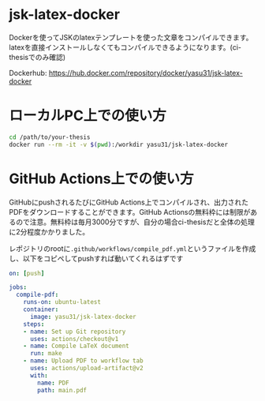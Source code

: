 # jsk-latex-docker
Dockerを使ってJSKのlatexテンプレートを使った文章をコンパイルできます。latexを直接インストールしなくてもコンパイルできるようになります。(ci-thesisでのみ確認)

Dockerhub: https://hub.docker.com/repository/docker/yasu31/jsk-latex-docker

# ローカルPC上での使い方
```bash
cd /path/to/your-thesis
docker run --rm -it -v $(pwd):/workdir yasu31/jsk-latex-docker
```

# GitHub Actions上での使い方
GitHubにpushされるたびにGitHub Actions上でコンパイルされ、出力されたPDFをダウンロードすることができます。GitHub Actionsの無料枠には制限があるので注意。無料枠は毎月3000分ですが、自分の場合ci-thesisだと全体の処理に2分程度かかりました。

レポジトリのrootに`.github/workflows/compile_pdf.yml`というファイルを作成し、以下をコピペしてpushすれば動いてくれるはずです
```yaml
on: [push]

jobs:
  compile-pdf:
    runs-on: ubuntu-latest
    container:
      image: yasu31/jsk-latex-docker
    steps:
    - name: Set up Git repository
      uses: actions/checkout@v1
    - name: Compile LaTeX document
      run: make
    - name: Upload PDF to workflow tab
      uses: actions/upload-artifact@v2
      with:
        name: PDF
        path: main.pdf
```